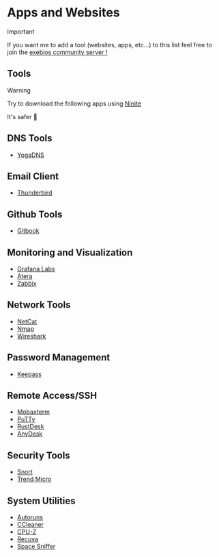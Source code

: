 # Apps and Websites
>[!important]
>If you want me to add a tool (websites, apps, etc...) to this list feel free to join the [exebios community server !](https://discord.gg/2bgJPXpNq7)
## Tools
>[!Warning]
>Try to download the following apps using [Ninite](https://ninite.com/)
>
>It's safer 🔐

## DNS Tools
- [YogaDNS](https://www.yogadns.com/)
## Email Client
- [Thunderbird](https://www.thunderbird.net/en-US/)
## Github Tools
- [Gitbook](https://www.gitbook.com/)
## Monitoring and Visualization
- [Grafana Labs](https://grafana.com/)
- [Atera](https://www.atera.com/)
- [Zabbix](https://www.zabbix.com/)
## Network Tools
- [NetCat](https://eternallybored.org/misc/netcat/)
- [Nmap](https://nmap.org/)
- [Wireshark](https://www.wireshark.org/download.html)
## Password Management
- [Keepass](https://keepass.info/)
## Remote Access/SSH
- [Mobaxterm](https://mobaxterm.mobatek.net/)
- [PuTTy](https://www.putty.org/)
- [RustDesk](https://rustdesk.com/)
- [AnyDesk](https://anydesk.com/en)
## Security Tools
- [Snort](https://snort.org/)
- [Trend Micro](https://www.trendmicro.com/en_en/business.html)
## System Utilities
- [Autoruns](https://live.sysinternals.com/Autoruns.exe)
- [CCleaner](https://www.ccleaner.com/)
- [CPU-Z](https://www.cpuid.com/softwares/cpu-z.html)
- [Recuva](http://www.recuva.fr/)
- [Space Sniffer](https://spacesniffer.fr.softonic.com/)
